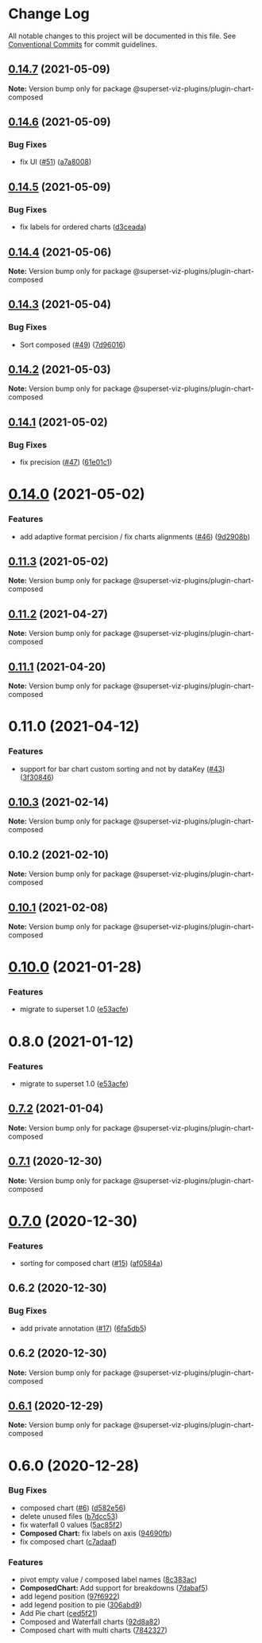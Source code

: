 # Change Log

All notable changes to this project will be documented in this file.
See [Conventional Commits](https://conventionalcommits.org) for commit guidelines.

## [0.14.7](https://github.com/nielsen-oss/superset-viz-plugins/compare/@superset-viz-plugins/plugin-chart-composed@0.14.6...@superset-viz-plugins/plugin-chart-composed@0.14.7) (2021-05-09)

**Note:** Version bump only for package @superset-viz-plugins/plugin-chart-composed





## [0.14.6](https://github.com/nielsen-oss/superset-viz-plugins/compare/@superset-viz-plugins/plugin-chart-composed@0.14.5...@superset-viz-plugins/plugin-chart-composed@0.14.6) (2021-05-09)


### Bug Fixes

* fix UI ([#51](https://github.com/nielsen-oss/superset-viz-plugins/issues/51)) ([a7a8008](https://github.com/nielsen-oss/superset-viz-plugins/commit/a7a800831f84c3673d2eef914039a62447a1f727))





## [0.14.5](https://github.com/nielsen-oss/superset-viz-plugins/compare/@superset-viz-plugins/plugin-chart-composed@0.14.4...@superset-viz-plugins/plugin-chart-composed@0.14.5) (2021-05-09)


### Bug Fixes

* fix labels for ordered charts ([d3ceada](https://github.com/nielsen-oss/superset-viz-plugins/commit/d3ceada8b4ba40d959881fac437dee903e8eb817))





## [0.14.4](https://github.com/nielsen-oss/superset-viz-plugins/compare/@superset-viz-plugins/plugin-chart-composed@0.14.3...@superset-viz-plugins/plugin-chart-composed@0.14.4) (2021-05-06)

**Note:** Version bump only for package @superset-viz-plugins/plugin-chart-composed





## [0.14.3](https://github.com/nielsen-oss/superset-viz-plugins/compare/@superset-viz-plugins/plugin-chart-composed@0.14.2...@superset-viz-plugins/plugin-chart-composed@0.14.3) (2021-05-04)


### Bug Fixes

* Sort composed ([#49](https://github.com/nielsen-oss/superset-viz-plugins/issues/49)) ([7d96016](https://github.com/nielsen-oss/superset-viz-plugins/commit/7d96016dd92217aa93e395ffffbb3d543644f21c))





## [0.14.2](https://github.com/nielsen-oss/superset-viz-plugins/compare/@superset-viz-plugins/plugin-chart-composed@0.14.1...@superset-viz-plugins/plugin-chart-composed@0.14.2) (2021-05-03)

**Note:** Version bump only for package @superset-viz-plugins/plugin-chart-composed





## [0.14.1](https://github.com/nielsen-oss/superset-viz-plugins/compare/@superset-viz-plugins/plugin-chart-composed@0.14.0...@superset-viz-plugins/plugin-chart-composed@0.14.1) (2021-05-02)


### Bug Fixes

* fix precision ([#47](https://github.com/nielsen-oss/superset-viz-plugins/issues/47)) ([61e01c1](https://github.com/nielsen-oss/superset-viz-plugins/commit/61e01c133643917268d8915d13ddbc6cbcc5b587))





# [0.14.0](https://github.com/nielsen-oss/superset-viz-plugins/compare/@superset-viz-plugins/plugin-chart-composed@0.11.3...@superset-viz-plugins/plugin-chart-composed@0.14.0) (2021-05-02)


### Features

* add adaptive format percision / fix charts alignments ([#46](https://github.com/nielsen-oss/superset-viz-plugins/issues/46)) ([9d2908b](https://github.com/nielsen-oss/superset-viz-plugins/commit/9d2908b99b4e738090ad587808cb3950eba473b5))





## [0.11.3](https://github.com/nielsen-oss/superset-viz-plugins/compare/@superset-viz-plugins/plugin-chart-composed@0.12.0...@superset-viz-plugins/plugin-chart-composed@0.11.3) (2021-05-02)

**Note:** Version bump only for package @superset-viz-plugins/plugin-chart-composed





## [0.11.2](https://github.com/nielsen-oss/superset-viz-plugins/compare/@superset-viz-plugins/plugin-chart-composed@0.11.1...@superset-viz-plugins/plugin-chart-composed@0.11.2) (2021-04-27)

**Note:** Version bump only for package @superset-viz-plugins/plugin-chart-composed





## [0.11.1](https://github.com/nielsen-oss/superset-viz-plugins/compare/@superset-viz-plugins/plugin-chart-composed@0.11.0...@superset-viz-plugins/plugin-chart-composed@0.11.1) (2021-04-20)

**Note:** Version bump only for package @superset-viz-plugins/plugin-chart-composed





# 0.11.0 (2021-04-12)


### Features

* support for bar chart custom sorting and not by dataKey ([#43](https://github.com/nielsen-oss/superset-viz-plugins/issues/43)) ([3f30846](https://github.com/nielsen-oss/superset-viz-plugins/commit/3f308461d370ecb40c81e09d642bdc072541d19d))





## [0.10.3](https://github.com/nielsen-oss/superset-viz-plugins/compare/@superset-viz-plugins/plugin-chart-composed@0.10.2...@superset-viz-plugins/plugin-chart-composed@0.10.3) (2021-02-14)

**Note:** Version bump only for package @superset-viz-plugins/plugin-chart-composed





## 0.10.2 (2021-02-10)

**Note:** Version bump only for package @superset-viz-plugins/plugin-chart-composed





## [0.10.1](https://github.com/nielsen-oss/superset-viz-plugins/compare/@superset-viz-plugins/plugin-chart-composed@0.10.0...@superset-viz-plugins/plugin-chart-composed@0.10.1) (2021-02-08)

**Note:** Version bump only for package @superset-viz-plugins/plugin-chart-composed





# [0.10.0](https://github.com/nielsen-oss/superset-viz-plugins/compare/@superset-viz-plugins/plugin-chart-composed@0.9.0...@superset-viz-plugins/plugin-chart-composed@0.10.0) (2021-01-28)


### Features

* migrate to superset 1.0 ([e53acfe](https://github.com/nielsen-oss/superset-viz-plugins/commit/e53acfed93ee1f39fcd8a63b065b284ab513b692))





# 0.8.0 (2021-01-12)


### Features

* migrate to superset 1.0 ([e53acfe](https://github.com/nielsen-oss/superset-viz-plugins/commit/e53acfed93ee1f39fcd8a63b065b284ab513b692))





## [0.7.2](https://github.com/nielsen-oss/superset-viz-plugins/compare/@superset-viz-plugins/plugin-chart-composed@0.7.1...@superset-viz-plugins/plugin-chart-composed@0.7.2) (2021-01-04)

**Note:** Version bump only for package @superset-viz-plugins/plugin-chart-composed





## [0.7.1](https://github.com/nielsen-oss/superset-viz-plugins/compare/@superset-viz-plugins/plugin-chart-composed@0.7.0...@superset-viz-plugins/plugin-chart-composed@0.7.1) (2020-12-30)

**Note:** Version bump only for package @superset-viz-plugins/plugin-chart-composed





# [0.7.0](https://github.com/nielsen-oss/superset-viz-plugins/compare/@superset-viz-plugins/plugin-chart-composed@0.6.2...@superset-viz-plugins/plugin-chart-composed@0.7.0) (2020-12-30)


### Features

* sorting for composed chart ([#15](https://github.com/nielsen-oss/superset-viz-plugins/issues/15)) ([af0584a](https://github.com/nielsen-oss/superset-viz-plugins/commit/af0584af5b2108fabdb2c6c0fa0654a5a556fbd1))





## 0.6.2 (2020-12-30)


### Bug Fixes

* add private annotation ([#17](https://github.com/nielsen-oss/superset-viz-plugins/issues/17)) ([6fa5db5](https://github.com/nielsen-oss/superset-viz-plugins/commit/6fa5db5cff10792d6f14eb82f30067c8dc3e2c71))





## 0.6.2 (2020-12-30)

**Note:** Version bump only for package @superset-viz-plugins/plugin-chart-composed





## [0.6.1](https://github.com/nielsen-oss/superset-viz-plugins/compare/@superset-viz-plugins/plugin-chart-composed@0.6.0...@superset-viz-plugins/plugin-chart-composed@0.6.1) (2020-12-29)

**Note:** Version bump only for package @superset-viz-plugins/plugin-chart-composed





# 0.6.0 (2020-12-28)


### Bug Fixes

* composed chart ([#6](https://github.com/nielsen-oss/superset-viz-plugins/issues/6)) ([d582e56](https://github.com/nielsen-oss/superset-viz-plugins/commit/d582e56b98ebc626968b4f9587348bdeb0e4b20c))
* delete unused files ([b7dcc53](https://github.com/nielsen-oss/superset-viz-plugins/commit/b7dcc53e253ed549bb2c4b7c28feb66c6251fd05))
* fix waterfall 0 values ([5ac85f2](https://github.com/nielsen-oss/superset-viz-plugins/commit/5ac85f26f951a0782b1f816825542b9bc2fdffd3))
* **Composed Chart:** fix labels on axis ([94690fb](https://github.com/nielsen-oss/superset-viz-plugins/commit/94690fbd289f5791820d904311fe57f003970ff0))
* fix composed chart ([c7adaaf](https://github.com/nielsen-oss/superset-viz-plugins/commit/c7adaafada43133b01fdc0bcf861c29a6b5562bf))


### Features

* pivot empty value / composed label names ([8c383ac](https://github.com/nielsen-oss/superset-viz-plugins/commit/8c383ac4305eabf1b6c71961e55717e980a208da))
* **ComposedChart:** Add support for breakdowns ([7dabaf5](https://github.com/nielsen-oss/superset-viz-plugins/commit/7dabaf5c76a98a4a5e8fe4083f8773890f4dfe85))
* add legend position ([97f6922](https://github.com/nielsen-oss/superset-viz-plugins/commit/97f692268c91754ca3f49d1d25c5b3ae298f7670))
* add legend position to pie ([306abd9](https://github.com/nielsen-oss/superset-viz-plugins/commit/306abd91596c3eb6eb4e692d7d0a99b93f6e6548))
* Add Pie chart ([ced5f21](https://github.com/nielsen-oss/superset-viz-plugins/commit/ced5f2185ddfec2003d0b88b42c075beea0f0cb2))
* Composed and Waterfall charts ([92d8a82](https://github.com/nielsen-oss/superset-viz-plugins/commit/92d8a82da539d794f9b8c367a16f95249b912a50))
* Composed chart with multi charts ([7842327](https://github.com/nielsen-oss/superset-viz-plugins/commit/784232758f4109e484f3052b45445f16c470d53a))
